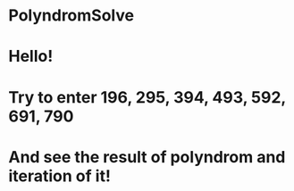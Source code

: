 # PolyndromSolve

# Hello!
# Try to enter 196, 295, 394, 493, 592, 691, 790 
# And see the result of polyndrom and iteration of it!
